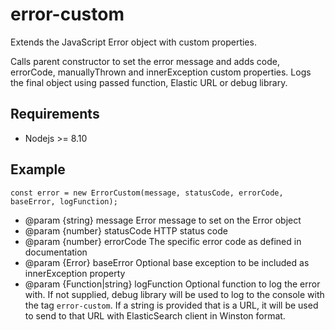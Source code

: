 # error-custom

Extends the JavaScript Error object with custom properties.

Calls parent constructor to set the error message and adds code, errorCode, manuallyThrown and innerException custom properties.
Logs the final object using passed function, Elastic URL or debug library.

## Requirements

* Nodejs >= 8.10

## Example

```
const error = new ErrorCustom(message, statusCode, errorCode, baseError, logFunction);
```

   * @param {string} message
Error message to set on the Error object
   * @param {number} statusCode
HTTP status code
   * @param {number} errorCode
The specific error code as defined in documentation
   * @param {Error} baseError
Optional base exception to be included as innerException property
   * @param {Function|string} logFunction
Optional function to log the error with. If not supplied, debug library will be used
to log to the console with the tag `error-custom`. If a string is provided that is a
URL, it will be used to send to that URL with ElasticSearch client in Winston format.

